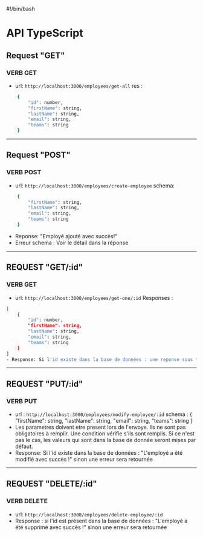 #!/bin/bash

# API TypeScript

## Request "GET"

### VERB GET
- url: ```http://localhost:3000/employees/get-all```
res :
```bash
    {
        "id": number,
        "firstName": string,
        "lastName": string,
        "email": string,
        "teams": string
    }
```

---

## Request "POST"

### VERB POST
- url: ``` http://localhost:3000/employees/create-employee ```
schema: 
```bash
    {
        "firstName": string,
        "lastName": string,
        "email": string,
        "teams": string
    }
```
- Reponse: "Employé ajouté avec succès!"
- Erreur schema : Voir le détail dans la réponse

---

## REQUEST "GET/:id"

### VERB GET 
- url: ``` http://localhost:3000/employees/get-one/:id ```
Responses : 
```bash
[
    {
        "id": number,
        "firstName": string,
        "lastName": string,
        "email": string,
        "teams": string
    }
]
- Response: Si l'id existe dans la base de données : une reponse sous tableau vous sera retourné sinon une erreur sera retournée
```

---

## REQUEST "PUT/:id"

### VERB PUT 
- url : ``` http://localhost:3000/employees/modify-employee/:id ```
schema : 
{
    "firstName": string,
    "lastName": string,
    "email": string,
    "teams": string
}
- Les parametres doivent etre present lors de l'envoye. Ils ne sont pas obligatoires à remplir. Une condition vérifie s'ils sont remplis. Si ce n'est pas le cas, les valeurs qui sont dans la base de donnée seront mises par défaut.
- Response: Si l'id existe dans la base de données : "L'employé a été modifié avec succès !" sinon une erreur sera retournée 

---

## REQUEST "DELETE/:id" 

### VERB DELETE
- url: ``` http://localhost:3000/employees/delete-employee/:id ```
- Response : si l'id est présent dans la base de données : "L'employé a été supprimé avec succès !" sinon une erreur sera retournée
